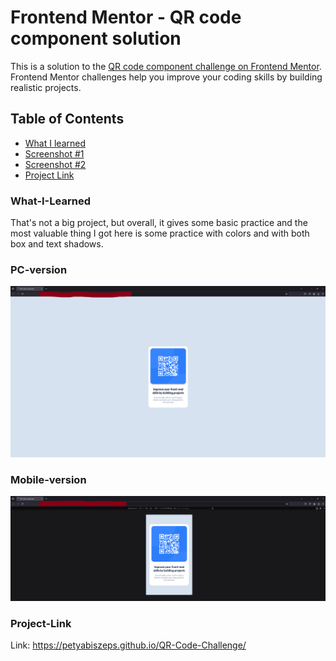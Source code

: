 # Frontend Mentor - QR code component solution

This is a solution to the [QR code component challenge on Frontend Mentor](https://www.frontendmentor.io/challenges/qr-code-component-iux_sIO_H). Frontend Mentor challenges help you improve your coding skills by building realistic projects.

## Table of Contents

- [What I learned](#What-I-Learned)
- [Screenshot #1](#PC-version)
- [Screenshot #2](Mobile-version)
- [Project Link](#Project-Link)

### What-I-Learned

That's not a big project, but overall, it gives some basic practice and the most valuable thing I got here is some practice with colors and with both box and text shadows.

### PC-version

![](assets/screenshots/PC-Screenshot.png)

### Mobile-version

![](assets/screenshots/Mobile-Screenshot.png)

### Project-Link

Link: https://petyabiszeps.github.io/QR-Code-Challenge/